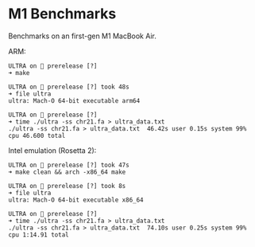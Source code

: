 # M1 Benchmarks

Benchmarks on an first-gen M1 MacBook Air.

ARM:

```
ULTRA on  prerelease [?]
➜ make

ULTRA on  prerelease [?] took 48s
➜ file ultra
ultra: Mach-O 64-bit executable arm64

ULTRA on  prerelease [?]
➜ time ./ultra -ss chr21.fa > ultra_data.txt
./ultra -ss chr21.fa > ultra_data.txt  46.42s user 0.15s system 99% cpu 46.600 total
```

Intel emulation (Rosetta 2):

```
ULTRA on  prerelease [?] took 47s
➜ make clean && arch -x86_64 make

ULTRA on  prerelease [?] took 8s
➜ file ultra
ultra: Mach-O 64-bit executable x86_64

ULTRA on  prerelease [?]
➜ time ./ultra -ss chr21.fa > ultra_data.txt
./ultra -ss chr21.fa > ultra_data.txt  74.10s user 0.25s system 99% cpu 1:14.91 total
```

